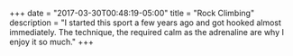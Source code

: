 +++
date = "2017-03-30T00:48:19-05:00"
title = "Rock Climbing"
description = "I started this sport a few years ago and got hooked almost immediately. The technique, the required calm as the adrenaline are why I enjoy it so much."
+++
